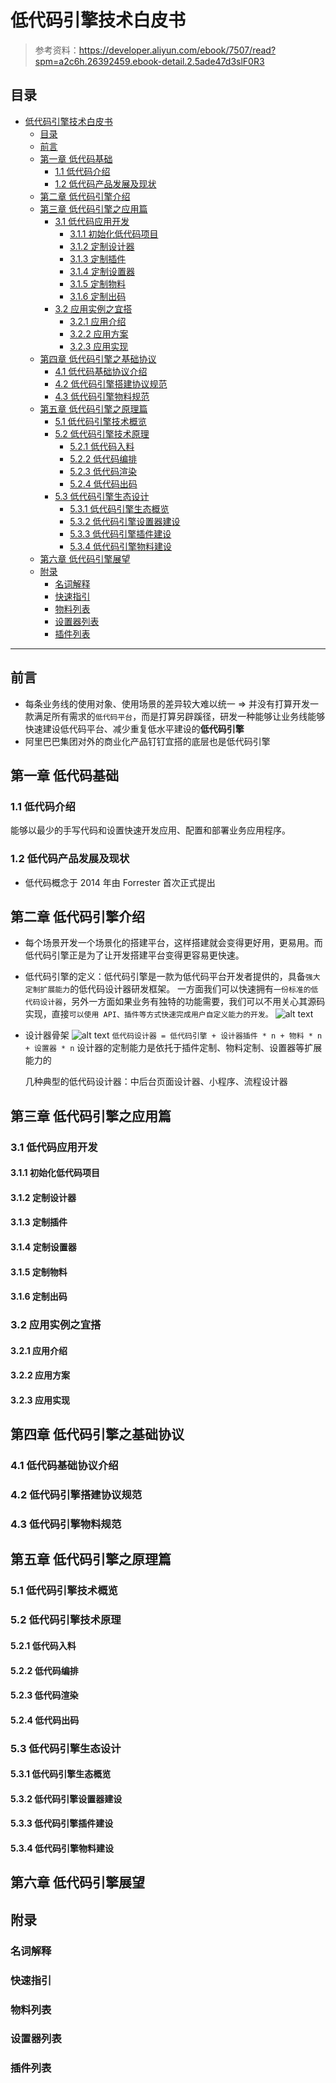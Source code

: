 # 低代码引擎技术白皮书

> 参考资料：https://developer.aliyun.com/ebook/7507/read?spm=a2c6h.26392459.ebook-detail.2.5ade47d3slF0R3

## 目录

- [低代码引擎技术白皮书](#低代码引擎技术白皮书)
  - [目录](#目录)
  - [前言](#前言)
  - [第一章 低代码基础](#第一章-低代码基础)
    - [1.1 低代码介绍](#11-低代码介绍)
    - [1.2 低代码产品发展及现状](#12-低代码产品发展及现状)
  - [第二章 低代码引擎介绍](#第二章-低代码引擎介绍)
  - [第三章 低代码引擎之应用篇](#第三章-低代码引擎之应用篇)
    - [3.1 低代码应用开发](#31-低代码应用开发)
      - [3.1.1 初始化低代码项目](#311-初始化低代码项目)
      - [3.1.2 定制设计器](#312-定制设计器)
      - [3.1.3 定制插件](#313-定制插件)
      - [3.1.4 定制设置器](#314-定制设置器)
      - [3.1.5 定制物料](#315-定制物料)
      - [3.1.6 定制出码](#316-定制出码)
    - [3.2 应用实例之宜搭](#32-应用实例之宜搭)
      - [3.2.1 应用介绍](#321-应用介绍)
      - [3.2.2 应用方案](#322-应用方案)
      - [3.2.3 应用实现](#323-应用实现)
  - [第四章 低代码引擎之基础协议](#第四章-低代码引擎之基础协议)
    - [4.1 低代码基础协议介绍](#41-低代码基础协议介绍)
    - [4.2 低代码引擎搭建协议规范](#42-低代码引擎搭建协议规范)
    - [4.3 低代码引擎物料规范](#43-低代码引擎物料规范)
  - [第五章 低代码引擎之原理篇](#第五章-低代码引擎之原理篇)
    - [5.1 低代码引擎技术概览](#51-低代码引擎技术概览)
    - [5.2 低代码引擎技术原理](#52-低代码引擎技术原理)
      - [5.2.1 低代码入料](#521-低代码入料)
      - [5.2.2 低代码编排](#522-低代码编排)
      - [5.2.3 低代码渲染](#523-低代码渲染)
      - [5.2.4 低代码出码](#524-低代码出码)
    - [5.3 低代码引擎生态设计](#53-低代码引擎生态设计)
      - [5.3.1 低代码引擎生态概览](#531-低代码引擎生态概览)
      - [5.3.2 低代码引擎设置器建设](#532-低代码引擎设置器建设)
      - [5.3.3 低代码引擎插件建设](#533-低代码引擎插件建设)
      - [5.3.4 低代码引擎物料建设](#534-低代码引擎物料建设)
  - [第六章 低代码引擎展望](#第六章-低代码引擎展望)
  - [附录](#附录)
    - [名词解释](#名词解释)
    - [快速指引](#快速指引)
    - [物料列表](#物料列表)
    - [设置器列表](#设置器列表)
    - [插件列表](#插件列表)

---

## 前言

- 每条业务线的使用对象、使用场景的差异较大难以统一 => 并没有打算开发一款满足所有需求的`低代码平台`，而是打算另辟蹊径，研发一种能够让业务线能够快速建设低代码平台、减少重复低水平建设的**低代码引擎**
- 阿里巴巴集团对外的商业化产品钉钉宜搭的底层也是低代码引擎

## 第一章 低代码基础

### 1.1 低代码介绍

能够以最少的手写代码和设置快速开发应用、配置和部署业务应用程序。

### 1.2 低代码产品发展及现状

- 低代码概念于 2014 年由 Forrester 首次正式提出

## 第二章 低代码引擎介绍

- 每个场景开发一个场景化的搭建平台，这样搭建就会变得更好用，更易用。而低代码引擎正是为了让开发搭建平台变得更容易更快速。
- 低代码引擎的定义：低代码引擎是一款为低代码平台开发者提供的，具备`强大定制扩展能力`的低代码设计器研发框架。
  一方面我们可以快速拥有`一份标准的低代码设计器`，另外一方面如果业务有独特的功能需要，我们可以不用关心其源码实现，直接`可以使用 API、插件等方式快速完成用户自定义能力的开发。`
  ![alt text](image.png)
- 设计器骨架
  ![alt text](image-1.png)
  `低代码设计器 = 低代码引擎 + 设计器插件 * n + 物料 * n + 设置器 * n`
  设计器的定制能力是依托于插件定制、物料定制、设置器等扩展能力的

  几种典型的低代码设计器：中后台页面设计器、小程序、流程设计器

## 第三章 低代码引擎之应用篇

### 3.1 低代码应用开发

#### 3.1.1 初始化低代码项目

<!-- 如何创建和初始化一个低代码项目 -->

#### 3.1.2 定制设计器

<!-- 如何定制和配置低代码设计器界面 -->

#### 3.1.3 定制插件

<!-- 如何开发和集成自定义插件 -->

#### 3.1.4 定制设置器

<!-- 如何创建和配置属性设置器 -->

#### 3.1.5 定制物料

<!-- 如何开发和注册自定义组件物料 -->

#### 3.1.6 定制出码

<!-- 如何配置代码生成模板和规则 -->

### 3.2 应用实例之宜搭

#### 3.2.1 应用介绍

<!-- 宜搭平台的功能特点和应用场景 -->

#### 3.2.2 应用方案

<!-- 宜搭的技术架构和解决方案 -->

#### 3.2.3 应用实现

<!-- 宜搭的具体实现细节和技术要点 -->

## 第四章 低代码引擎之基础协议

### 4.1 低代码基础协议介绍

<!-- 低代码标准协议的概述和重要性 -->

### 4.2 低代码引擎搭建协议规范

<!-- 搭建协议的详细规范和使用方法 -->

### 4.3 低代码引擎物料规范

<!-- 物料协议的标准定义和实现要求 -->

## 第五章 低代码引擎之原理篇

### 5.1 低代码引擎技术概览

<!-- 低代码引擎的整体技术架构概览 -->

### 5.2 低代码引擎技术原理

#### 5.2.1 低代码入料

<!-- 物料注册、管理和加载机制 -->

#### 5.2.2 低代码编排

<!-- 可视化编排的实现原理和核心算法 -->

#### 5.2.3 低代码渲染

<!-- 页面渲染引擎的工作原理和性能优化 -->

#### 5.2.4 低代码出码

<!-- 代码生成的原理、模板引擎和优化策略 -->

### 5.3 低代码引擎生态设计

#### 5.3.1 低代码引擎生态概览

<!-- 生态系统的整体架构和组成部分 -->

#### 5.3.2 低代码引擎设置器建设

<!-- 设置器生态的设计理念和开发规范 -->

#### 5.3.3 低代码引擎插件建设

<!-- 插件生态的架构设计和开发指南 -->

#### 5.3.4 低代码引擎物料建设

<!-- 物料生态的建设方案和管理机制 -->

## 第六章 低代码引擎展望

<!-- 低代码技术的未来发展趋势和技术展望 -->

## 附录

### 名词解释

<!-- 技术术语和概念的详细解释 -->

### 快速指引

<!-- 快速上手指南和常用操作说明 -->

### 物料列表

<!-- 可用物料组件的完整清单和说明 -->

### 设置器列表

<!-- 可用设置器的类型和使用说明 -->

### 插件列表

<!-- 官方和社区插件的清单和功能介绍 -->
